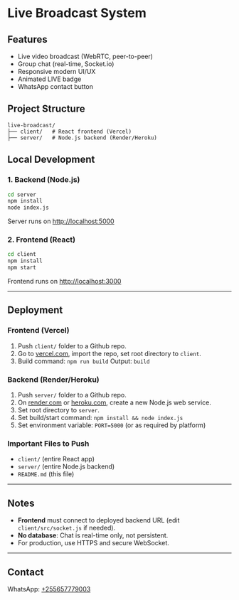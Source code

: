 # Live Broadcast System

## Features
- Live video broadcast (WebRTC, peer-to-peer)
- Group chat (real-time, Socket.io)
- Responsive modern UI/UX
- Animated LIVE badge
- WhatsApp contact button

## Project Structure
```
live-broadcast/
├── client/   # React frontend (Vercel)
├── server/   # Node.js backend (Render/Heroku)
```

## Local Development

### 1. Backend (Node.js)
```bash
cd server
npm install
node index.js
```
Server runs on [http://localhost:5000](http://localhost:5000)

### 2. Frontend (React)
```bash
cd client
npm install
npm start
```
Frontend runs on [http://localhost:3000](http://localhost:3000)

---

## Deployment

### Frontend (Vercel)
1. Push `client/` folder to a Github repo.
2. Go to [vercel.com](https://vercel.com), import the repo, set root directory to `client`.
3. Build command: `npm run build`  Output: `build`

### Backend (Render/Heroku)
1. Push `server/` folder to a Github repo.
2. On [render.com](https://render.com) or [heroku.com](https://heroku.com), create a new Node.js web service.
3. Set root directory to `server`.
4. Set build/start command: `npm install && node index.js`
5. Set environment variable: `PORT=5000` (or as required by platform)

### Important Files to Push
- `client/` (entire React app)
- `server/` (entire Node.js backend)
- `README.md` (this file)

---

## Notes
- **Frontend** must connect to deployed backend URL (edit `client/src/socket.js` if needed).
- **No database**: Chat is real-time only, not persistent.
- For production, use HTTPS and secure WebSocket.

---

## Contact
WhatsApp: [+255657779003](https://wa.me/255657779003) 